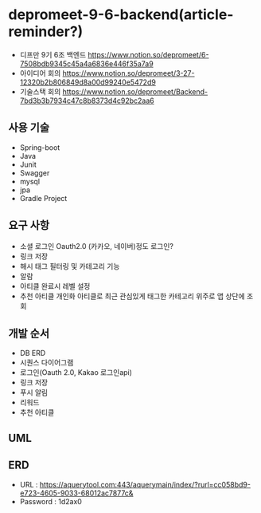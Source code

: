 # depromeet-9-6-backend(article-reminder?)
- 디프만 9기 6조 백엔드 https://www.notion.so/depromeet/6-7508bdb9345c45a4a6836e446f35a7a9 
- 아이디어 회의 https://www.notion.so/depromeet/3-27-12320b2b806849d8a00d99240e5472d9
- 기술스택 회의 https://www.notion.so/depromeet/Backend-7bd3b3b7934c47c8b8373d4c92bc2aa6

사용 기술
---
- Spring-boot
- Java
- Junit
- Swagger
- mysql
- jpa
- Gradle Project

요구 사항
---
- 소셜 로그인 Oauth2.0 (카카오, 네이버)정도 로그인?
- 링크 저장 
- 해시 태그 필터링 및 카테고리 기능
- 알람
- 아티클 완료시 레벨 설정
- 추천 아티클 개인화 아티클로 최근 관심있게 태그한 카테고리 위주로 앱 상단에 조회

개발 순서
---
- DB ERD
- 시퀀스 다이어그램
- 로그인(Oauth 2.0, Kakao 로그인api)
- 링크 저장
- 푸시 알림
- 리워드
- 추천 아티클
 
UML
---

ERD
---
- URL : https://aquerytool.com:443/aquerymain/index/?rurl=cc058bd9-e723-4605-9033-68012ac7877c&
- Password : 1d2ax0 
